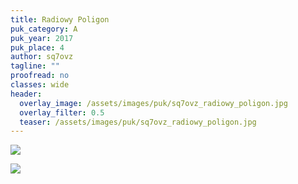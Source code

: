```yaml
---
title: Radiowy Poligon
puk_category: A
puk_year: 2017
puk_place: 4
author: sq7ovz
tagline: ""
proofread: no
classes: wide
header:
  overlay_image: /assets/images/puk/sq7ovz_radiowy_poligon.jpg
  overlay_filter: 0.5
  teaser: /assets/images/puk/sq7ovz_radiowy_poligon.jpg
---
```






 



![](assets/data/img/projects/2017-4-0.jpg) 


![](assets/img/work-in-progress.jpg) 




 


